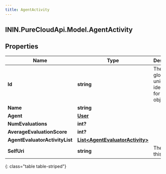 ```yaml
---
title: AgentActivity
---
```

## ININ.PureCloudApi.Model.AgentActivity

## Properties

|Name | Type | Description | Notes|
|------------ | ------------- | ------------- | -------------|
| **Id** | **string** | The globally unique identifier for the object. | [optional] |
| **Name** | **string** |  | [optional] |
| **Agent** | [**User**](User.html) |  | [optional] |
| **NumEvaluations** | **int?** |  | [optional] |
| **AverageEvaluationScore** | **int?** |  | [optional] |
| **AgentEvaluatorActivityList** | [**List&lt;AgentEvaluatorActivity&gt;**](AgentEvaluatorActivity.html) |  | [optional] |
| **SelfUri** | **string** | The URI for this object | [optional] |
{: class="table table-striped"}


